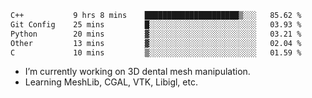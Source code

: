 <!--START_SECTION:waka-->

```txt
C++           9 hrs 8 mins    █████████████████████▒░░░   85.62 %
Git Config    25 mins         █░░░░░░░░░░░░░░░░░░░░░░░░   03.93 %
Python        20 mins         ▓░░░░░░░░░░░░░░░░░░░░░░░░   03.21 %
Other         13 mins         ▓░░░░░░░░░░░░░░░░░░░░░░░░   02.04 %
C             10 mins         ▒░░░░░░░░░░░░░░░░░░░░░░░░   01.59 %
```

<!--END_SECTION:waka-->

<!--
**0x11111111/0x11111111** is a ✨ _special_ ✨ repository because its `README.md` (this file) appears on your GitHub profile.

Here are some ideas to get you started:

- 🔭 I’m currently working on ...
- 🌱 I’m currently learning ...
- 👯 I’m looking to collaborate on ...
- 🤔 I’m looking for help with ...
- 💬 Ask me about ...
- 📫 How to reach me: ...
- 😄 Pronouns: ...
- ⚡ Fun fact: ...
-->
- I’m currently working on 3D dental mesh manipulation.
- Learning MeshLib, CGAL, VTK, Libigl, etc.
